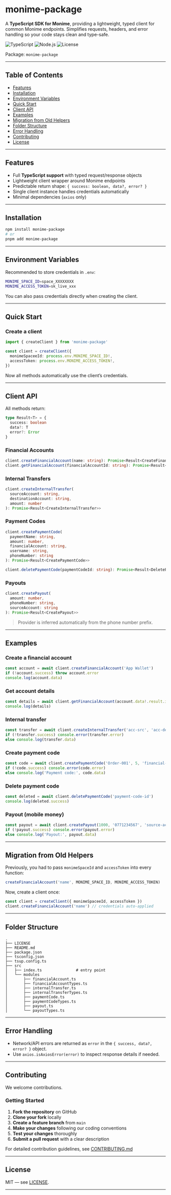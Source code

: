 
# monime-package

A **TypeScript SDK for Monime**, providing a lightweight, typed client for common Monime endpoints. Simplifies requests, headers, and error handling so your code stays clean and type-safe.

![TypeScript](https://img.shields.io/badge/TypeScript-4.9-blue.svg)
![Node.js](https://img.shields.io/badge/Node.js-%3E=14-green.svg)
![License](https://img.shields.io/badge/license-MIT-lightgrey.svg)

Package: `monime-package`

---

## Table of Contents

* [Features](#features)
* [Installation](#installation)
* [Environment Variables](#environment-variables)
* [Quick Start](#quick-start)
* [Client API](#client-api)
* [Examples](#examples)
* [Migration from Old Helpers](#migration-from-old-helpers)
* [Folder Structure](#folder-structure)
* [Error Handling](#error-handling)
* [Contributing](#contributing)
* [License](#license)

---

## Features

* Full **TypeScript support** with typed request/response objects
* Lightweight client wrapper around Monime endpoints
* Predictable return shape: `{ success: boolean, data?, error? }`
* Single client instance handles credentials automatically
* Minimal dependencies (`axios` only)

---

## Installation

```bash
npm install monime-package
# or
pnpm add monime-package
```

---

## Environment Variables

Recommended to store credentials in `.env`:

```bash
MONIME_SPACE_ID=space_XXXXXXXX
MONIME_ACCESS_TOKEN=sk_live_xxx
```

You can also pass credentials directly when creating the client.

---

## Quick Start

### Create a client

```ts
import { createClient } from 'monime-package'

const client = createClient({
  monimeSpaceeId: process.env.MONIME_SPACE_ID!,
  accessToken: process.env.MONIME_ACCESS_TOKEN!,
})
```

Now all methods automatically use the client’s credentials.

---

## Client API

All methods return:

```ts
type Result<T> = {
  success: boolean
  data?: T
  error?: Error
}
```

### Financial Accounts

```ts
client.createFinancialAccount(name: string): Promise<Result<CreateFinancialAccount>>
client.getFinancialAccount(financialAccountId: string): Promise<Result<GetFinancialAccount>>
```

### Internal Transfers

```ts
client.createInternalTransfer(
  sourceAccount: string,
  destinationAccount: string,
  amount: number
): Promise<Result<CreateInternalTransfer>>
```

### Payment Codes

```ts
client.createPaymentCode(
  paymentName: string,
  amount: number,
  financialAccount: string,
  username: string,
  phoneNumber: string
): Promise<Result<CreatePaymentCode>>

client.deletePaymentCode(paymentCodeId: string): Promise<Result<DeletePaymentCode>>
```

### Payouts

```ts
client.createPayout(
  amount: number,
  phoneNumber: string,
  sourceAccount: string
): Promise<Result<CreatePayout>>
```

> Provider is inferred automatically from the phone number prefix.

---

## Examples

### Create a financial account

```ts
const account = await client.createFinancialAccount('App Wallet')
if (!account.success) throw account.error
console.log(account.data)
```

### Get account details

```ts
const details = await client.getFinancialAccount(account.data!.result.id)
console.log(details)
```

### Internal transfer

```ts
const transfer = await client.createInternalTransfer('acc-src', 'acc-dest', 5000)
if (!transfer.success) console.error(transfer.error)
else console.log(transfer.data)
```

### Create payment code

```ts
const code = await client.createPaymentCode('Order-001', 5, 'financial-account-id', 'Alice', '0771234567')
if (!code.success) console.error(code.error)
else console.log('Payment code:', code.data)
```

### Delete payment code

```ts
const deleted = await client.deletePaymentCode('payment-code-id')
console.log(deleted.success)
```

### Payout (mobile money)

```ts
const payout = await client.createPayout(1000, '0771234567', 'source-account-id')
if (!payout.success) console.error(payout.error)
else console.log('Payout:', payout.data)
```

---

## Migration from Old Helpers

Previously, you had to pass `monimeSpaceId` and `accessToken` into every function:

```ts
createFinancialAccount('name', MONIME_SPACE_ID, MONIME_ACCESS_TOKEN)
```

Now, create a client once:

```ts
const client = createClient({ monimeSpaceeId, accessToken })
client.createFinancialAccount('name') // credentials auto-applied
```

---

## Folder Structure

```
.
├── LICENSE
├── README.md
├── package.json
├── tsconfig.json
├── tsup.config.ts
├── src
│   ├── index.ts               # entry point
│   └── modules
│       ├── financialAccount.ts
│       ├── financialAccountTypes.ts
│       ├── internalTransfer.ts
│       ├── internalTransferTypes.ts
│       ├── paymentCode.ts
│       ├── paymentCodeTypes.ts
│       ├── payout.ts
│       └── payoutTypes.ts
```

---

## Error Handling

* Network/API errors are returned as `error` in the `{ success, data?, error? }` object.
* Use `axios.isAxiosError(error)` to inspect response details if needed.

---

## Contributing


We welcome contributions.

### Getting Started
1. **Fork the repository** on GitHub
2. **Clone your fork** locally
3. **Create a feature branch** from `main`
4. **Make your changes** following our coding conventions
5. **Test your changes** thoroughly
6. **Submit a pull request** with a clear description

For detailed contribution guidelines, see [CONTRIBUTING.md](./CONTRIBUTING.md)

---

## License

MIT — see [LICENSE](./LICENSE).

---
